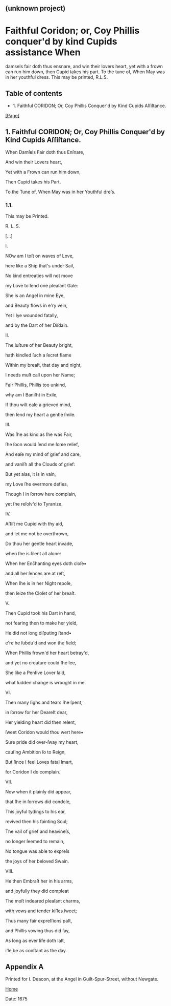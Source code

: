 ## (unknown project)

# Faithful Coridon; or, Coy Phillis conquer'd by kind Cupids assistance When
damsels fair doth thus ensnare, and win their lovers heart, yet with a frown
can run him down, then Cupid takes his part. To the tune of, When May was in
her youthful dress. This may be printed, R.L.S.

## Table of contents

  * 1\. Faithful CORIDON; Or, Coy Phillis Conquer'd by Kind Cupids Aſſiſtance.

[[Page]](http://eebo.chadwyck.com/downloadtiff?vid=136938&page=1)

## 1\. Faithful CORIDON; Or, Coy Phillis Conquer'd by Kind Cupids Aſſiſtance.

When Damſels Fair doth thus Enſnare,

And win their Lovers heart,

Yet with a Frown can run him down,

Then Cupid takes his Part.

To the Tune of, When May was in her Youthful dreſs.

### 1.1.

This may be Printed.

R. L. S.

[...]

I.

NOw am I toſt on waves of Love,

here like a Ship that's under Sail,

No kind entreaties will not move

my Love to ſend one pleaſant Gale:

She is an Angel in mine Eye,

and Beauty flows in e'ry vein,

Yet I lye wounded fatally,

and by the Dart of her Diſdain.

II.

The luſture of her Beauty bright,

hath kindled ſuch a ſecret flame

Within my breaſt, that day and night,

I needs muſt call upon her Name;

Fair Phillis, Phillis too unkind,

why am I Baniſht in Exile,

If thou wilt eaſe a grieved mind,

then ſend my heart a gentle ſmile.

III.

Was ſhe as kind as ſhe was Fair,

ſhe ſoon would ſend me ſome relief,

And eaſe my mind of grief and care,

and vaniſh all the Clouds of grief:

But yet alas, it is in vain,

my Love ſhe evermore defies,

Though I in ſorrow here complain,

yet ſhe reſolv'd to Tyranize.

IV.

Aſſiſt me Cupid with thy aid,

and let me not be overthrown,

Do thou her gentle heart invade,

when ſhe is ſilent all alone:

When her Enc̄hanting eyes doth cloſe▪

and all her ſences are at reſt,

When ſhe is in her Night repoſe,

then ſeize the Cloſet of her breaſt.

V.

Then Cupid took his Dart in hand,

not fearing then to make her yield,

He did not long diſputing ſtand▪

e're he ſubdu'd and won the field;

When Phillis frown'd her heart betray'd,

and yet no creature could ſhe ſee,

She like a Penſive Lover ſaid,

what ſudden change is wrought in me.

VI.

Then many ſighs and tears ſhe ſpent,

in ſorrow for her Deareſt dear,

Her yielding heart did then relent,

ſweet Coridon would thou wert here▪

Sure pride did over-ſway my heart,

cauſing Ambition ſo to Reign,

But ſince I feel Loves fatal ſmart,

for Coridon I do complain.

VII.

Now when it plainly did appear,

that ſhe in ſorrows did condole,

This joyful tydings to his ear,

revived then his fainting Soul;

The vail of grief and heavineſs,

no longer ſeemed to remain,

No tongue was able to expreſs

the joys of her beloved Swain.

VIII.

He then Embraſt her in his arms,

and joyfully they did compleat

The moſt indeared pleaſant charms,

with vows and tender kiſſes ſweet;

Thus many fair expreſſions paſt,

and Phillis vowing thus did ſay,

As long as ever life doth laſt,

i'le be as conſtant as the day.

## Appendix A

Printed for I. Deacon, at the Angel in Guilt-Spur-Street, without Newgate.

[Home](/)

Date: 1675  

